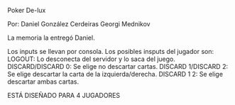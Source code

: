 Poker De-lux

Por:
	Daniel González Cerdeiras
	Georgi Mednikov
	
La memoria la entregó Daniel.

Los inputs se llevan por consola. Los posibles insputs del jugador son:
	LOGOUT: Lo desconecta del servidor y lo saca del juego.
	DISCARD/DISCARD 0: Se elige no descartar cartas.
	DISCARD 1/DISCARD 2: Se elige descartar la carta de la izquierda/derecha.
	DISCARD 1 2: Se elige descartar ambas cartas.

ESTÁ DISEÑADO PARA 4 JUGADORES
